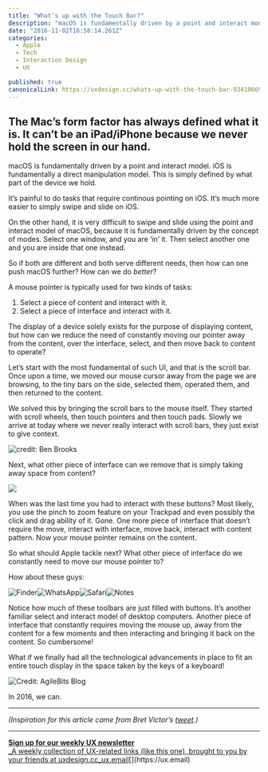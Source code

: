 ```yaml
---
title: "What’s up with the Touch Bar?"
description: "macOS is fundamentally driven by a point and interact model. iOS is fundamentally a direct manipulation model. This is simply defined by what part of the device we hold. It’s painful to do tasks that…"
date: "2016-11-02T16:58:14.261Z"
categories: 
  - Apple
  - Tech
  - Interaction Design
  - UX

published: true
canonicalLink: https://uxdesign.cc/whats-up-with-the-touch-bar-93410669fd2
---
```


## The Mac’s form factor has always defined what it is. It can’t be an iPad/iPhone because we never hold the screen in our hand.

macOS is fundamentally driven by a point and interact model. iOS is fundamentally a direct manipulation model. This is simply defined by what part of the device we hold.

It’s painful to do tasks that require continous pointing on iOS. It’s much more easier to simply swipe and slide on iOS.

On the other hand, it is very difficult to swipe and slide using the point and interact model of macOS, because it is fundamentally driven by the concept of modes. Select one window, and you are ‘in’ it. Then select another one and you are inside that one instead.

So if both are different and both serve different needs, then how can one push macOS further? How can we do _better_?

A mouse pointer is typically used for two kinds of tasks:

1.  Select a piece of content and interact with it.
2.  Select a piece of interface and interact with it.

The display of a device solely exists for the purpose of displaying content, but how can we reduce the need of constantly moving our pointer away from the content, over the interface, select, and then move back to content to operate?

Let’s start with the most fundamental of such UI, and that is the scroll bar. Once upon a time, we moved our mouse cursor away from the page we are browsing, to the tiny bars on the side, selected them, operated them, and then returned to the content.

We solved this by bringing the scroll bars to the mouse itself. They started with scroll wheels, then touch pointers and then touch pads. Slowly we arrive at today where we never really interact with scroll bars, they just exist to give context.

![credit: [Ben Brooks](https://bbrks.me/reinventing-scrollbars/)](/img/1*CFN9Km6XSX4g8s8rviCaxQ.png)

Next, what other piece of interface can we remove that is simply taking away space from content?

![](/img/1*H8f1pEm_oZ8e61JcHvLK1w.jpeg)

When was the last time you had to interact with these buttons? Most likely, you use the pinch to zoom feature on your Trackpad and even possibly the click and drag ability of it. Gone. One more piece of interface that doesn’t require the move, interact with interface, move back, interact with content pattern. Now your mouse pointer remains on the content.

So what should Apple tackle next? What other piece of interface do we constantly need to move our mouse pointer to?

How about these guys:

![Finder](/img/1*JA-pqSuvFUeQ3YW0VBsw0g.png)![WhatsApp](/img/1*avTeKN5U03fJ-86ZyUckBg.png)![Safari](/img/1*4La_BvrkNv9xK5gaQsl7nw.png)![Notes](/img/1*bxMV2fqA_Ts32sK9dAx5uA.png)

Notice how much of these toolbars are just filled with buttons. It’s another familiar select and interact model of desktop computers. Another piece of interface that constantly requires moving the mouse up, away from the content for a few moments and then interacting and bringing it back on the content. So cumbersome!

What if we finally had all the technological advancements in place to fit an entire touch display in the space taken by the keys of a keyboard!

![Credit: [AgileBits Blog](https://blog.agilebits.com/2016/10/28/having-fun-with-touch-id-and-the-touch-bar-in-1password/)](/img/1*d7qBB6hQK93WZ220HB0eVw.png)

In 2016, we can.

---

_(Inspiration for this article came from Bret Victor’s_ [_tweet_](https://twitter.com/worrydream/status/793501946464264193)_.)_

---

[**Sign up for our weekly UX newsletter**  
_A weekly collection of UX-related links (like this one), brought to you by your friends at uxdesign.cc_ux.email](https://ux.email "https://ux.email")[](https://ux.email)
